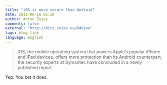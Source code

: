 ```yaml
---
title: "iOS is more secure than Android"
date: 2011-06-16 02:20
author: Anton Zujev
comments: false
external: "http://bits.zujev.eu/k4Vsxe"
tags: blog link
language: english
---
```


> iOS, the mobile operating system that powers Apple’s popular iPhone and iPad devices, offers more protection than its Android counterpart, the security experts at Symantec have concluded in a newly published report.

Yep. You bet it does.
